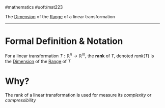 #mathematics #uoft/mat223 

The [Dimension](Dimension.md) of the [Range](Range.md) of a linear transformation

---

# Formal Definition & Notation
For a linear transformation $T:\mathbb{R}^{n}\rightarrow \mathbb{R}^m$, the **rank** of $T$, denoted $rank(T)$ is the [Dimension](Dimension.md) of the [Range](Range.md) of $T$

# Why?
The rank of a linear transformation is used for measure its *complexity* or *compressibility*